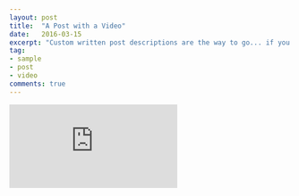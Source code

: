 ```yaml
---
layout: post
title:  "A Post with a Video"
date:   2016-03-15
excerpt: "Custom written post descriptions are the way to go... if you're not lazy."
tag:
- sample
- post
- video
comments: true
---
```

<iframe src="https://kuuma95.github.io/Lesson1.mp3" frameborder="0"> </iframe>
